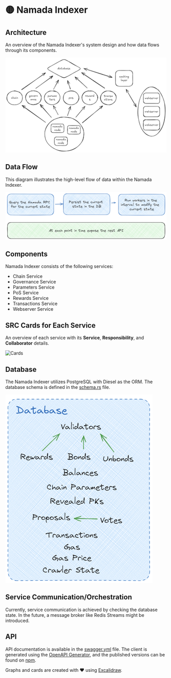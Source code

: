 # 🟡 Namada Indexer

## Architecture

An overview of the Namada Indexer's system design and how data flows through its components.

![Namada indexer architecture](architecture.png "Architecture")

## Data Flow

This diagram illustrates the high-level flow of data within the Namada Indexer.

![High Level Flow](high_level_flow.png "High Level Flow")

## Components

Namada Indexer consists of the following services:
- Chain Service
- Governance Service
- Parameters Service
- PoS Service
- Rewards Service
- Transactions Service
- Webserver Service

## SRC Cards for Each Service

An overview of each service with its **Service**, **Responsibility**, and **Collaborator** details.

![Cards](cards.png "Cards")


## Database

The Namada Indexer utilizes PostgreSQL with Diesel as the ORM. The database schema is defined in the [schema.rs](../orm/src/schema.rs) file.

![Database Schema](db.png "DB")

## Service Communication/Orchestration

Currently, service communication is achieved by checking the database state. In the future, a message broker like Redis Streams might be introduced.

## API

API documentation is available in the [swagger.yml](../swagger.yml) file. The client is generated using the [OpenAPI Generator](https://github.com/OpenAPITools/openapi-generator), and the published versions can be found on [npm](https://www.npmjs.com/package/@namada/indexer-client).

Graphs and cards are created with ❤️ using [Excalidraw](https://excalidraw.com/).
